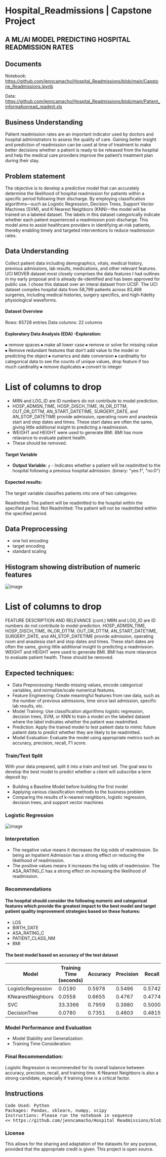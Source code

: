 # Hospital_Readmissions | Capstone Project
## A ML/AI MODEL PREDICTING HOSPITAL READMISSION RATES

## Documents
Notebook: https://github.com/jenncamacho/Hospital_Readmissions/blob/main/Capstone_Readmissions.ipynb

Data: https://github.com/jenncamacho/Hospital_Readmissions/blob/main/Patient_informationread_readmit.xls

## Business Understanding 
Patient readmission rates are an important indicator used by doctors and hospital administrators to assess the quality of care.
Gaining better insight and prediction of readmission can be used at time of treatment to make better decisions whether a patient is ready to be released from the hospital and help the medical care providers improve the patient’s treatment plan during their stay.

## Problem statement
The objective is to develop a predictive model that can accurately determine the likelihood of hospital readmission for patients within a specific period following their discharge. By employing classification algorithms—such as Logistic Regression, Decision Trees, Support Vector Machines (SVM), and K-Nearest Neighbors (KNN)—the model will be trained on a labeled dataset. The labels in this dataset categorically indicate whether each patient experienced a readmission post-discharge. This model aims to assist healthcare providers in identifying at-risk patients, thereby enabling timely and targeted interventions to reduce readmission rates.


## Data Understanding
Collect patient data including demographics, vitals, medical history, previous admissions, lab results, medications, and other relevant features.
UCI MOVER dataset most closely comprises the data features I had outlines in my early proposal and is already de-identified and has been approved for public use.  I chose this dataset over an interal dataset from UCSF.  The UCI dataset compiles hospital data from 58,799 patients across 83,468 surgeries, including medical histories, surgery specifics, and high-fidelity physiological waveforms. 

#### Dataset Overview

Rows:  65728 entries
Data columns: 22 columns

#### Exploratory Data Analysis (EDA) -Exploration:
⦁ remove spaces
⦁ make all lower case
⦁ remove or solve for missing value
⦁ Remove redundant features that don't add value to the model or predicting the object
⦁ numerics and date conversion
⦁ cardinality for categorical data to see the counts of unique values, drop feature if too much cardinality
⦁ remove duplicates
⦁ convert to integer

# List of columns to drop

- MRN and LOG_ID are ID numbers do not contribute to model prediction.
- HOSP_ADMSN_TIME, HOSP_DISCH_TIME, IN_OR_DTTM, OUT_OR_DTTM, AN_START_DATETIME, SURGERY_DATE, and AN_STOP_DATETIME provide admission, operating room and anastesia start and stop dates and times. These start dates are often the same, giving little additional insight to predicting a readmission.
- WEIGHT and HEIGHT were used to generate BMI. BMI has more relavance to evaluate patient health.
- These should be removed.

#### Target Variable

- **Output Variable**: `y` - Indicates whether a patient will be readmitted to the hospital following a previous hospital admission.  (binary: "yes:1", "no:0")

#### Expected results:
The target variable classifies patients into one of two categories:

Readmitted: The patient will be readmitted to the hospital within the specified period.
Not Readmitted: The patient will not be readmitted within the specified period.

## Data Preprocessing

- one hot encoding
- target encoding
- standard scaling

## Histogram showing distribution of numeric features

![image](https://github.com/jenncamacho/Hospital_Readmissions/assets/161406309/5555e865-fbff-4217-a876-992193f55281)


# List of columns to drop
FEATURE DESCRIPTION AND RELEVANCE (cont.)
MRN and LOG_ID are ID numbers do not contribute to model prediction.
HOSP_ADMSN_TIME, HOSP_DISCH_TIME, IN_OR_DTTM, OUT_OR_DTTM, AN_START_DATETIME, SURGERY_DATE, and AN_STOP_DATETIME provide admission, operating room and anastesia start and stop dates and times. These start dates are often the same, giving little additional insight to predicting a readmission.
WEIGHT and HEIGHT were used to generate BMI. BMI has more relavance to evaluate patient health.
These should be removed.


## Expected techniques:
- Data Preprocessing: Handle missing values, encode categorical variables, and normalize/scale numerical features.
- Feature Engineering: Create meaningful features from raw data, such as the number of previous admissions, time since last admission, specific lab results, etc.
- Model Training: Use classification algorithms logistic regression, decision trees, SVM, or KNN to train a model on the labeled dataset where the label indicates whether the patient was readmitted.
- Prediction: Apply the trained model to test patient data to mimic future patient data to predict whether they are likely to be readmitted. ​
- Model Evaluation: Evaluate the model using appropriate metrics such as accuracy, precision, recall, F1 score.

### Train/Test Split
With your data prepared, split it into a train and test set.
The goal was to develop the best model to predict whether a client will subscribe a term deposit by: 

- Building a Baseline Model before building the first model
- Applying various classification methods to the business problem
- Comparing the results of k-nearest neighbors, logistic regression, decision trees, and support vector machines

### Logistic Regression

![image](https://github.com/jenncamacho/Hospital_Readmissions/assets/161406309/0fb5704b-8935-4dff-b04c-89c14aaa6a36)

### Interpretation

- The negative value means it decreases the log odds of readmission. So being an Inpatient Admission has a strong effect on reducing the likelihood of readmission.
- The positive values means it increases the log odds of readmission.  The ASA_RATING_C has a strong effect on increasing the likelihood of readmission.
  
### Recommendations

#### The hospital should consider the following numeric and categorical features which provide the greatest impact to the best model and target patient quality improvement strategies based on these features:

- LOS              
- BIRTH_DATE
- ASA_RATING_C
- PATIENT_CLASS_NM
- BMI         

#### The best model based on accuracy of the test dataset

| Model              | Training Time (seconds) | Accuracy | Precision | Recall  |
|--------------------|-------------------------|----------|-----------|---------|
| LogisticRegression | 0.0190                  | 0.5978   | 0.5496    | 0.5742  |
| KNearestNeighbors  | 0.0558                  | 0.6655   | 0.4767    | 0.4774  |
| SVC                | 33.3366                 | 0.7959   | 0.3980    | 0.5000  |
| DecisionTree       | 0.0780                  | 0.7351   | 0.4603    | 0.4815  |


### Model Performance and Evaluation 

- Model Stability and Generalization:
- Training Time Consideration:
  
### Final Recommendation:

Logistic Regression is recommended for its overall balance between accuracy, precision, recall, and training time. K-Nearest Neighbors is also a strong candidate, especially if training time is a critical factor.

## Instructions
<pre>
Code Used: Python
Packages: Pandas, sklearn, numpy, scipy
Instructions: Please run the notebook in sequence
<< https://github.com/jenncamacho/Hospital_Readmissions/blob/main/Capstone_Readmissions.ipynb >>
</pre>

### License

This allows for the sharing and adaptation of the datasets for any purpose, provided that the appropriate credit is given.
This project is open source.

